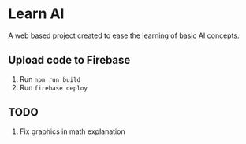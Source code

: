 # Learn AI
A web based project created to ease the learning of basic AI concepts.

## Upload code to Firebase
1. Run `npm run build`
2. Run `firebase deploy`

## TODO
1. Fix graphics in math explanation